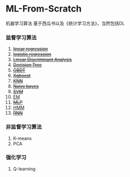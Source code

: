 # ML-From-Scratch
机器学习算法 基于西瓜书以及《统计学习方法》，当然包括DL


### 监督学习算法

1. ~~[linear regression]()~~
2. ~~[logistic regression]()~~
3. ~~[Linear Discriminant Analysis]()~~
4. ~~[Decision Tree]()~~
5. ~~[GBDT]()~~
6. ~~[Xgboost]()~~
7. ~~[KNN]()~~
8. ~~[Naive bayes]()~~
9. ~~[SVM]()~~
10. [EM]()
11. ~~[MLP]()~~
12. [HMM]()
13. ~~[RNN]()~~

### 非监督学习算法

1. K-means
2. PCA


### 强化学习

1. Q-learning

